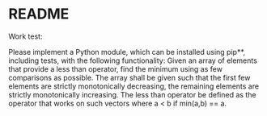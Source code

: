 # README

Work test:

Please implement a Python module, which can be installed using pip\*\*,
including tests, with the following functionality: Given an array of
elements that provide a less than operator, find the minimum using as few
comparisons as possible. The array shall be given such that the first few
elements are strictly monotonically decreasing, the remaining elements are
strictly monotonically increasing. The less than operator be defined as the
operator that works on such vectors where a < b if min(a,b) == a.
